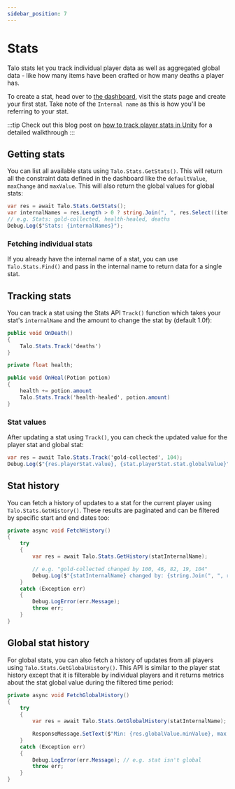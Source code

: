 ```yaml
---
sidebar_position: 7
---
```


# Stats

Talo stats let you track individual player data as well as aggregated global data - like how many items have been crafted or how many deaths a player has.

To create a stat, head over to [the dashboard](https://dashboard.trytalo.com), visit the stats page and create your first stat. Take note of the `Internal name` as this is how you'll be referring to your stat.

:::tip
Check out this blog post on [how to track player stats in Unity](https://trytalo.com/blog/stat-tracking-unity?utm_source=docs&utm_medium=tip) for a detailed walkthrough
:::

## Getting stats

You can list all available stats using `Talo.Stats.GetStats()`. This will return all the constraint data defined in the dashboard like the `defaultValue`, `maxChange` and `maxValue`. This will also return the global values for global stats:

```csharp
var res = await Talo.Stats.GetStats();
var internalNames = res.Length > 0 ? string.Join(", ", res.Select((item) => item.internalName)) : "no stats";
// e.g. Stats: gold-collected, health-healed, deaths
Debug.Log($"Stats: {internalNames}");
```

### Fetching individual stats

If you already have the internal name of a stat, you can use `Talo.Stats.Find()` and pass in the internal name to return data for a single stat.

## Tracking stats

You can track a stat using the Stats API `Track()` function which takes your stat's `internalName` and the amount to change the stat by (default 1.0f):

```csharp title="PlayerDeathController.cs"
public void OnDeath()
{
	Talo.Stats.Track('deaths')
}
```

```csharp title="PlayerPotionController.cs"
private float health;

public void OnHeal(Potion potion)
{
	health += potion.amount
	Talo.Stats.Track('health-healed', potion.amount)
}
```

### Stat values

After updating a stat using `Track()`, you can check the updated value for the player stat and global stat:

```csharp
var res = await Talo.Stats.Track('gold-collected', 104);
Debug.Log($"{res.playerStat.value}, {stat.playerStat.stat.globalValue}")
```

## Stat history

You can fetch a history of updates to a stat for the current player using `Talo.Stats.GetHistory()`. These results are paginated and can be filtered by specific start and end dates too:

```csharp
private async void FetchHistory()
{
	try
	{
		var res = await Talo.Stats.GetHistory(statInternalName);

		// e.g. "gold-collected changed by 100, 46, 82, 19, 104"
		Debug.Log($"{statInternalName} changed by: {string.Join(", ", res.history.Select((item) => item.change))}");
	}
	catch (Exception err)
	{
		Debug.LogError(err.Message);
		throw err;
	}
}
```

## Global stat history

For global stats, you can also fetch a history of updates from all players using `Talo.Stats.GetGlobalHistory()`. This API is similar to the player stat history except that it is filterable by individual players and it returns metrics about the stat global value during the filtered time period:

```csharp
private async void FetchGlobalHistory()
{
	try
	{
		var res = await Talo.Stats.GetGlobalHistory(statInternalName);

		ResponseMessage.SetText($"Min: {res.globalValue.minValue}, max: {res.globalValue.maxValue}, median: {res.globalValue.medianValue}, average: {res.globalValue.averageValue}, average change: {res.globalValue.averageChange}");
	}
	catch (Exception err)
	{
		Debug.LogError(err.Message); // e.g. stat isn't global
		throw err;
	}
}
```